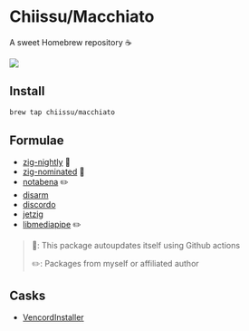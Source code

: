 # Chiissu/Macchiato

A sweet Homebrew repository ☕

![](https://media1.tenor.com/m/aDZEMNg3f_sAAAAC/bocchi-the-rock.gif)

## Install

```sh
brew tap chiissu/macchiato
```

## Formulae

- [zig-nightly](https://ziglang.org/) 🔄
- [zig-nominated](https://machengine.org/docs/nominated-zig/) 🔄
- [notabena](https://github.com/ThatFrogDev/notabena/) ✏️
- [disarm](https://newandroidbook.com/tools/disarm.html)
- [discordo](https://github.com/ayn2op/discordo)
- [jetzig](https://www.jetzig.dev/)
- [libmediapipe](https://github.com/Froxcey/libmediapipe/) ✏️

> 🔄: This package autoupdates itself using Github actions
>
> ✏️: Packages from myself or affiliated author

## Casks

- [VencordInstaller](https://vencord.dev/)

